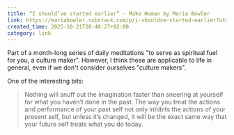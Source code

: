 ```yaml
---
title: “I should’ve started earlier” - Make Human by Maria Bowler
link: https://mariabowler.substack.com/p/i-shouldve-started-earlier?utm_source=post-email-title&publication_id=478743&post_id=175744785&utm_campaign=email-post-title&isFreemail=true&r=14f1g&triedRedirect=true&utm_medium=email
created_time: 2025-10-21T20:40:27+02:00
category: link
---
```

Part of a month-long series of daily meditations "to serve as spiritual fuel for you, a culture maker". However, I think these are applicable to life in general, even if we don't consider ourselves "culture makers".

One of the interesting bits:

>Nothing will snuff out the imagination faster than sneering at yourself for what you haven’t done in the past. The way you treat the actions and performance of your past self not only inhibits the actions of your present self, but unless it’s changed, it will be the exact same way that your future self treats what you do today.